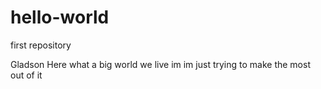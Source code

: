 # hello-world
first repository

Gladson Here what a big world we live im im just trying to make the most out of it
